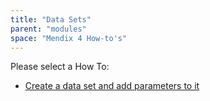 ```yaml
---
title: "Data Sets"
parent: "modules"
space: "Mendix 4 How-to's"
---
```

Please select a How To:

*   [Create a data set and add parameters to it](create-a-data-set-and-add-parameters-to-it)
